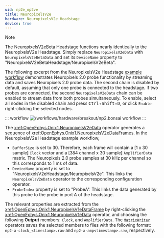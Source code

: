 ```yaml
---
uid: np2e_np2ve
title: NeuropixelsV2e
hardware: NeuropixelsV2e Headstage
device: true
---
```


> [!NOTE]
> The NeuropixelsV2eBeta Headstage functions nearly identically to the NeuropixelsV2e Headstage. Simply replace `NeuropixelsV2eData` with `NeuropixelsV2eBetaData` and set its `DeviceName` property to "NeuropixelsV2eBetaHeadstage/NeuropixelsV2eBeta". 

The following excerpt from the NeuropixelsV2e Headstage [example workflow](xref:np2e) demonstrates Neuropixels 2.0 probe functionality by streaming data and saves Neuropixels 2.0 probe data. The second chain  is disabled by default, assuming that only one probe is connected to the headstage. If two probes are connected, the second `NeuropixelsV2eData` chain can be enabled to stream data from both probes simultaneously. To enable, select all nodes in the disabled chain and press <kbd>Ctrl</kbd>+<kbd>Shift</kbd>+<kbd>D</kbd>, or click `Enable` right-clicking the selected nodes.

::: workflow
![/workflows/hardware/breakout/np2.bonsai workflow](../../../workflows/hardware/np2e/np2.bonsai)
:::

The <xref:OpenEphys.Onix1.NeuropixelsV2eData> operator generates a sequence of <xref:OpenEphys.Onix1.NeuropixelsV2eDataFrame>s. In the NeuropixelsV2e Headstage example workflow,
- `BufferSize` is set to 30. Therefore, each frame will contain a [1 x 30 sample] `Clock` vector and a [384 channel x
  30 sample] `AmplifierData` matrix. The Neuropixels 2.0 probe samples at 30 kHz per channel so this
  corresponds to 1 ms of data.
- `DeviceName` property is set to "NeuropixelsV2eHeadstage/NeuropixelsV2e". This links the `NeuropixelsV2eData` operator to the corresponding configuration operator. 
- `ProbeIndex` property is set to "ProbeA". This links the data generated by this probe to the probe in port A of the headstage. 

The relevant properties are extracted from the <xref:OpenEphys.Onix1.NeuropixelsV1eDataFrame> by right-clicking the <xref:OpenEphys.Onix1.NeuropixelsV1eData> operator, and choosing the following **Output** members: `Clock`, and `AmplifierData`. The [`MatrixWriter`](https://bonsai-rx.org/docs/api/Bonsai.Dsp.MatrixWriter.html) operators saves the selected members to files with the following format: `np2-a-clock_<timestamp>.raw` and `np2-a-amp<timestamp>.raw`, respectively.
